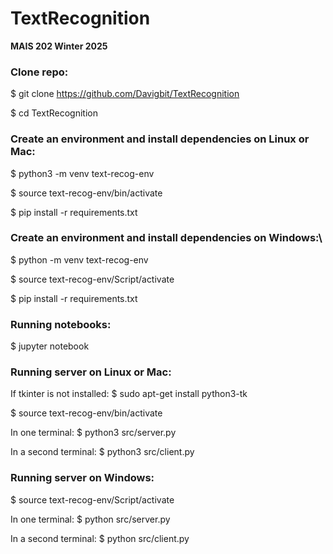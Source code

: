 # TextRecognition

**MAIS 202 Winter 2025**

### Clone repo:

$ git clone https://github.com/Davigbit/TextRecognition

$ cd TextRecognition

### Create an environment and install dependencies on Linux or Mac:

$ python3 -m venv text-recog-env

$ source text-recog-env/bin/activate

$ pip install -r requirements.txt

### Create an environment and install dependencies on Windows:\

$ python -m venv text-recog-env

$ source text-recog-env/Script/activate

$ pip install -r requirements.txt

### Running notebooks:

$ jupyter notebook

### Running server on Linux or Mac:

If tkinter is not installed: $ sudo apt-get install python3-tk

$ source text-recog-env/bin/activate

In one terminal: $ python3 src/server.py

In a second terminal: $ python3 src/client.py

### Running server on Windows:

$ source text-recog-env/Script/activate

In one terminal: $ python src/server.py

In a second terminal: $ python src/client.py